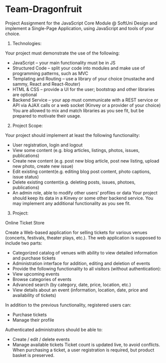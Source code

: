 # Team-Dragonfruit

Project Assignment for the JavaScript Core Module @ SoftUni
Design and implement a Single-Page Application, using JavaScript and tools of your choice.


1. Technologies:

Your project must demonstrate the use of the following:
  - JavaScript – your main functionality must be in JS
  - Structured Code – split your code into modules and make use of programming patterns, such as MVC
  - Templating and Routing – use a library of your choice (mustache and sammy, React and React-Router)
  - HTML & CSS – provide a UI for the user; bootstrap and other libraries are optional
  - Backend Service – your app must communicate with a REST service or API via AJAX calls or a web socket (Kinvey or a provider of your choice)
You are allowed to mix and match libraries as you see fit, but be prepared to motivate their usage.


2. Project Scope:

Your project should implement at least the following functionality:
  - User registration, login and logout
  - View some content (e.g. blog articles, listings, photos, issues, publications)
  - Create new content (e.g. post new blog article, post new listing, upload new photo, create new issue)
  - Edit existing content(e.g. editing blog post content, photo captions, issue status)
  - Delete existing content(e.g. deleting posts, issues, photoes, publications)
  - An admin role, able to modify other users’ profiles or data
Your project should keep its data in a Kinvey or some other backend service. You may implement any additional functionality as you see fit.


3. Project:

Online Ticket Store

Create a Web-based application for selling tickets for various venues (concerts, festivals, theater plays, etc.). The web application is supposed to include two parts:
  - Categorized catalog of venues with ability to view detailed information and purchase tickets
  - Administration interface for addition, editing and deletion of events
  - Provide the following functionality to all visitors (without authentication):
  - View upcoming events
  - Browse categories of events
  - Advanced search (by category, date, price, location, etc.)
  - View details about an event (information, location, date, price and availability of tickets)
  
In addition to the previous functionality, registered users can:
  - Purchase tickets
  - Manage their profile
  
Authenticated administrators should be able to:
  - Create / edit / delete events
  - Manage available tickets
Ticket count is updated live, to avoid conflicts. When purchasing a ticket, a user registration is required, but product basket is preserved.
